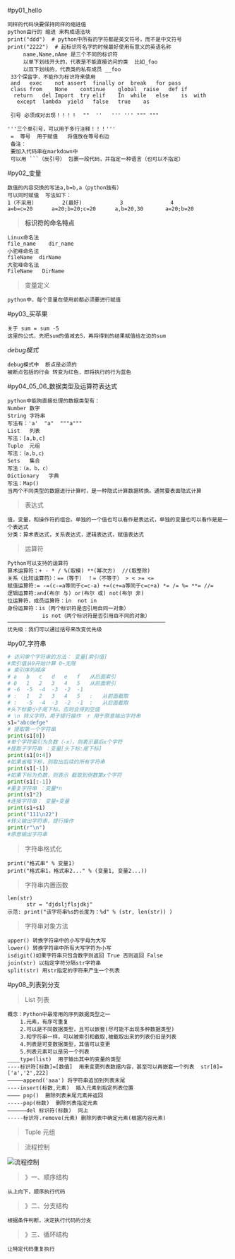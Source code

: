 ﻿#py01_hello

    同样的代码块要保持同样的缩进值
    python由行的 缩进 来构成语法块
    print("ddd")  # python中所有的字符都是英文符号，而不是中文符号
    print("2222")  # 起标识符名字的时候最好使用有意义的英语名称
         name,Name,nAme 是三个不同的标识符
         以单下划线开头的，代表是不能直接访问的类  比如_foo
         以双下划线的，代表类的私有成员 __foo
     33个保留字，不能作为标识符来使用
     and   exec    not assert  finally or  break   for pass
     class from    None    continue    global  raise   def if
      return   del Import  try elif    In  while   else    is  with
       except  lambda  yield   false   true    as
     
     引号 必须成对出现！！！！  ""  ''   ''' ''' """ """
    
    '''三个单引号，可以用于多行注释！！！'''
     =  等号  用于赋值   将值放在等号右边
     备注：
     要加入代码串在markdown中
     可以用 ```（反引号） 包裹一段代码，并指定一种语言（也可以不指定）
#py02_变量

    数值的内容交换的写法a,b=b,a（python独有）
    可以同时赋值  写法如下：
    1（不采用）        2(最好)            3               4
    a=b=c=20      a=20;b=20;c=20      a,b=20,30       a=20;b=20
>**标识符的命名特点**

    Linux命名法
    file_name    dir_name
    小驼峰命名法
    fileName  dirName   
    大驼峰命名法
    FileName   DirName
   
>变量定义
    
    python中，每个变量在使用前都必须要进行赋值
    
   
#py03_买苹果
    
    关于 sum = sum -5
    这里的公式，先把sum的值减去5，再将得到的结果赋值给左边的sum
*debug模式*
    
    debug模式中  断点是必须的
    被断点包括的行会 转变为红色，即将执行的行为蓝色
    
#py04_05_06_数据类型及运算符表达式

    python中能狗直接处理的数据类型有：
    Number 数字
    String 字符串
    写法有：'a'  "a"  """a"""
    List   列表
    写法：[a,b,c]
    Tuple  元组
    写法：｛a,b,c｝
    Sets   集合
    写法：（a，b，c）
    Dictionary   字典
    写法：Map()
    当两个不同类型的数据进行计算时，是一种隐式计算数据转换。通常要表面隐式计算
    
>表达式
    
    值，变量，和操作符的组合。单独的一个值也可以看作是表达式，单独的变量也可以看作是是一个表达式
    分类：算术表达式，关系表达式，逻辑表达式，赋值表达式
>运算符
>
    Python可以支持的运算符
    算术运算符：+ - * / %(取模) **(幂次方)  //(取整除)
    关系（比较运算符）：==（等于） ！=（不等于） > < >= <=
    赋值运算符:= -=(c-=a等同于c=c-a) +=(c+=a等同于c=c+a) *= /= %= **= //=
    逻辑运算符:and(布尔 与) or(布尔 或) not(布尔 非)
    位运算符，成员运算符：in  not in
    身份运算符：is（两个标识符是否引用自同一对象）
               is not（两个标识符是否引用自不同的对象）
    ——————————————————————————————————————————————————
    优先级：我们可以通过括号来改变优先级
    
    
#py07_字符串
```python
# 访问单个字符串的方法： 变量[索引值]
#索引值从0开始计算 0~无限 
# 索引序列顺序
# a   b   c   d   e   f   从后面索引
# 0   1   2   3   4   5   从前面索引
# -6  -5  -4  -3  -2  -1
# :   1   2   3   4   5   :   从前面截取
# :   -5  -4  -3  -2  -1  :   从后面截取
#头下标要小于尾下标，否则会得到空值 
# \n 转义字符，用于提行操作  r 用于原意输出字符串
s1="abcdefge"
# 提取第一个字符串
print(s1[0])
#单个字符索引为负数（-x），则表示最后x个字符
#提取子字符串 ：变量[头下标:尾下标]
print(s1[0:4])
#如果省略下标，则取出后续的所有字符串 
print(s1[-1])
#如果下标为负数，则表示 截取到倒数第x个字符
print(s1[:-1])
#重复字符串 ：变量*n
print(s1*2)
#连接字符串： 变量+变量
print(s1+s1)
print("111\n22")
#转义输出字符串，提行操作
print(r"\n")
#原意输出字符串
```
>字符串格式化
>
    print("格式串" % 变量1)
    print("格式串1，格式串2..." % (变量1, 变量2...))

    
>字符串内置函数
>
    len(str)
          str = "djdsljflsjdkj"
    示范: print("该字符串%s的长度为：%d" % (str, len(str)) )
    
>字符串对象方法
>
    upper() 转换字符串中的小写字母为大写
    lower() 转换字符串中所有大写字符为小写
    isdigit()如果字符串只包含数字则返回 True 否则返回 False
    join(str) 以指定字符分隔str字符串
    split(str) 用str指定的字符来产生一个列表
    
    
#py08_列表到分支
>List 列表
>
    概念：Python中最常用的序列数据类型之一
        1.元素，有序可重复
        2.可以是不同数据类型，且可以嵌套(尽可能不出现多种数据类型)
        3.和字符串一样，可以被索引和截取,被截取出来的列表仍旧是列表
        4.列表是可变数据类型，其值可以变更
        5.列表元素可以是另一个列表
    ____type(list)  用于输出其中的变量的类型
    ----标识符[标数]=[数值]  用来变更列表数据内容，甚至可以再嵌套一个列表  str[0]=['a','2',222]
    —————append('aaa') 将字符串追加到列表末尾
    ----insert(标数,元素)  插入元素到指定列表位置
    ———— pop()  删除列表末尾元素并返回
    -----pop(标数)  删除列表指定元素
    ——————del 标识符(标数)  同上
    -----标识符.remove(元素) 删除列表中确定元素(根据内容元素)
>  Tuple 元组
>

>流程控制
>
![流程控制](https://upload-images.jianshu.io/upload_images/15420318-934093e3ac7301f3.png?imageMogr2/auto-orient/strip|imageView2/2/format/webp)
>》一、顺序结构
    
    从上向下，顺序执行代码
>》二、分支结构
>
    根据条件判断，决定执行代码的分支
>》三、循环结构
    
    让特定代码重复执行